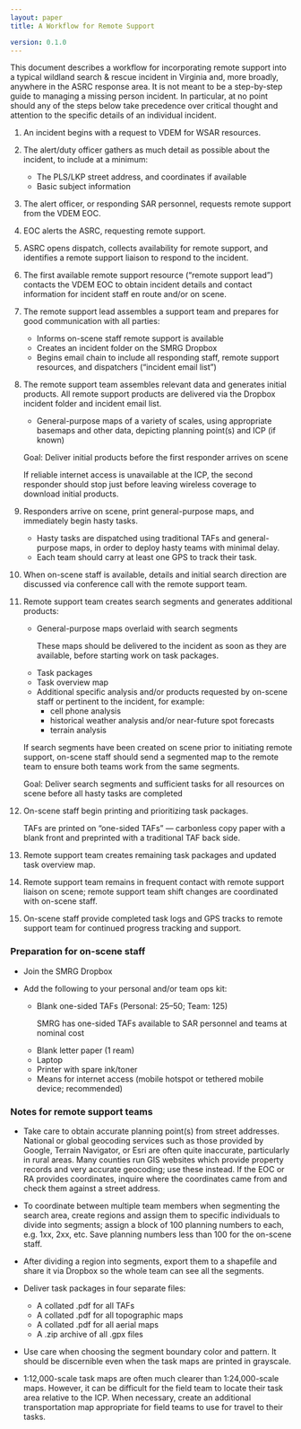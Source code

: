 ```yaml
---
layout: paper
title: A Workflow for Remote Support

version: 0.1.0
---
```



<p class="message">
This document describes a workflow for incorporating remote support into a typical wildland search &amp; rescue incident in Virginia and, more broadly, anywhere in the ASRC response area. It is not meant to be a step-by-step guide to managing a missing person incident. In particular, at no point should any of the steps below take precedence over critical thought and attention to the specific details of an individual incident.
</p>

1. An incident begins with a request to VDEM for WSAR resources.

1. The alert/duty officer gathers as much detail as possible about the incident, to include at a minimum:
   - The PLS/LKP street address, and coordinates if available
   - Basic subject information

1. The alert officer, or responding SAR personnel, requests remote support from the VDEM EOC.

1. EOC alerts the ASRC, requesting remote support.

1. ASRC opens dispatch, collects availability for remote support, and identifies a remote support liaison to respond to the incident.

1. The first available remote support resource (&#8220;remote support lead&#8221;) contacts the VDEM EOC to obtain incident details and contact information for incident staff en route and/or on scene.

1. The remote support lead assembles a support team and prepares for good communication with all parties:
   - Informs on-scene staff remote support is available
   - Creates an incident folder on the SMRG Dropbox
   - Begins email chain to include all responding staff, remote support resources, and dispatchers (&#8220;incident email list&#8221;)

1. The remote support team assembles relevant data and generates initial products. All remote support products are delivered via the Dropbox incident folder and incident email list.
   - General-purpose maps of a variety of scales, using appropriate basemaps and other data, depicting planning point(s) and ICP (if known)

   <p class="message">
     Goal: Deliver initial products before the first responder arrives on scene
   </p>
   <p class="message">
     If reliable internet access is unavailable at the ICP, the second responder should stop just before leaving wireless coverage to download initial products.
   </p>

1. Responders arrive on scene, print general-purpose maps, and immediately begin hasty tasks.
   - Hasty tasks are dispatched using traditional TAFs and general-purpose maps, in order to deploy hasty teams with minimal delay.
   - Each team should carry at least one GPS to track their task.

1. When on-scene staff is available, details and initial search direction are discussed via conference call with the remote support team.

1. Remote support team creates search segments and generates additional products:
   - General-purpose maps overlaid with search segments
     <p class="message">
       These maps should be delivered to the incident as soon as they are available, before starting work on task packages.
     </p>
   - Task packages
   - Task overview map
   - Additional specific analysis and/or products requested by on-scene staff or pertinent to the incident, for example:
       - cell phone analysis
       - historical weather analysis and/or near-future spot forecasts
       - terrain analysis
   
   <p class="message">
     If search segments have been created on scene prior to initiating remote support, on-scene staff should send a segmented map to the remote team to ensure both teams work from the same segments.
   </p>

   <p class="message">
     Goal: Deliver search segments and sufficient tasks for all resources on scene before all hasty tasks are completed
   </p>

1. On-scene staff begin printing and prioritizing task packages.
   <p class="message">
     TAFs are printed on &#8220;one-sided TAFs&#8221; &#8212; carbonless copy paper with a blank front and preprinted with a traditional TAF back side.
   </p>

1. Remote support team creates remaining task packages and updated task overview map.

1. Remote support team remains in frequent contact with remote support liaison on scene; remote support team shift changes are coordinated with on-scene staff.

1. On-scene staff provide completed task logs and GPS tracks to remote support team for continued progress tracking and support.

### Preparation for on-scene staff

- Join the SMRG Dropbox

- Add the following to your personal and/or team ops kit:
  - Blank one-sided TAFs (Personal: 25&#8211;50; Team: 125)
    <p class="message">
      SMRG has one-sided TAFs available to SAR personnel and teams at nominal cost
    </p>
  - Blank letter paper (1 ream)
  - Laptop
  - Printer with spare ink/toner
  - Means for internet access (mobile hotspot or tethered mobile device; recommended)

### Notes for remote support teams

- Take care to obtain accurate planning point(s) from street addresses. National or global geocoding services such as those provided by Google, Terrain Navigator, or Esri are often quite inaccurate, particularly in rural areas. Many counties run GIS websites which provide property records and very accurate geocoding; use these instead. If the EOC or RA provides coordinates, inquire where the coordinates came from and check them against a street address.

- To coordinate between multiple team members when segmenting the search area, create regions and assign them to specific individuals to divide into segments; assign a block of 100 planning numbers to each, e.g. 1xx, 2xx, etc. Save planning numbers less than 100 for the on-scene staff.

- After dividing a region into segments, export them to a shapefile and share it via Dropbox so the whole team can see all the segments.

- Deliver task packages in four separate files:
  - A collated .pdf for all TAFs
  - A collated .pdf for all topographic maps
  - A collated .pdf for all aerial maps
  - A .zip archive of all .gpx files

- Use care when choosing the segment boundary color and pattern. It should be discernible even when the task maps are printed in grayscale.

- 1:12,000-scale task maps are often much clearer than 1:24,000-scale maps. However, it can be difficult for the field team to locate their task area relative to the ICP. When necessary, create an additional transportation map appropriate for field teams to use for travel to their tasks.
